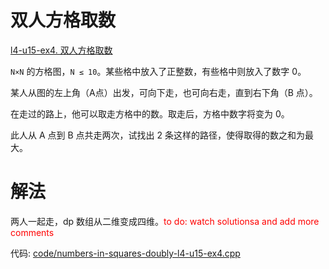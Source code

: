 # 双人方格取数

[l4-u15-ex4. 双人方格取数](https://oj.youdao.com/course/13/83/1#/1/9472)

`N×N` 的方格图，`N ≤ 10`。某些格中放入了正整数，有些格中则放入了数字 0。

某人从图的左上角（A点）出发，可向下走，也可向右走，直到右下角（B 点）。

在走过的路上，他可以取走方格中的数。取走后，方格中数字将变为 0。

此人从 A 点到 B 点共走两次，试找出 2 条这样的路径，使得取得的数之和为最大。

# 解法

两人一起走，dp 数组从二维变成四维。<font color="red">to do: watch solutionsa and add more comments</font>

代码: [code/numbers-in-squares-doubly-l4-u15-ex4.cpp](code/numbers-in-squares-doubly-l4-u15-ex4.cpp)
